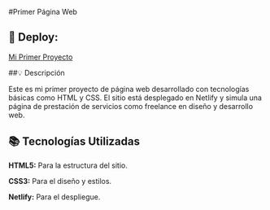 #Primer Página Web

## 🔧 Deploy:

[Mi Primer Proyecto](http://proyecto1tacos.netlify.app/ "Mi Primer Proyecto")

##💡 Descripción

Este es mi primer proyecto de página web desarrollado con tecnologías básicas como HTML y CSS. El sitio está desplegado en Netlify y simula una página de prestación de servicios como freelance en diseño y desarrollo web.

## 📚 Tecnologías Utilizadas

**HTML5:** Para la estructura del sitio.

**CSS3:** Para el diseño y estilos.

**Netlify:** Para el despliegue.


